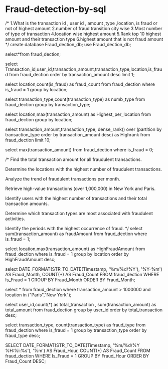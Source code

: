 # Fraud-detection-by-sql
/*
1.What is the transaction id , user id , amount ,type
,location, is fraud or not of highest amount
2.number of fraud transition city wise 
3.Most number of type of transaction
4.location wise highest amount
5.Rank top 10 highest amount and their transaction type
6.highest amount that is not fraud amount
*/
create database Fraud_dection_db;
use Fraud_dection_db;

select*from fraud_dection;

select Transaction_id,user_id,transaction_amount,transaction_type,location,is_fraud
from fraud_dection
order by transaction_amount desc
limit 1;

select location,count(is_fraud) as fraud_count
from fraud_dection
where is_fraud = 1
group by location;

select transaction_type,count(transaction_type) as numb_type
from fraud_dection
group by transaction_type;

select location,max(transaction_amount) as Highest_per_location
from fraud_dection
group by location;

select transaction_amount,transaction_type,
dense_rank() over (partition by transaction_type order by transaction_amount desc) as Highrank
from fraud_dection
limit 10;

select max(transaction_amount)
from fraud_dection
where is_fraud = 0;

/*
Find the total transaction amount for all fraudulent transactions.

Determine the locations with the highest number of fraudulent transactions.

Analyze the trend of fraudulent transactions per month.

Retrieve high-value transactions (over 1,000,000) in New York and Paris.

Identify users with the highest number of transactions and their total transaction amounts.

Determine which transaction types are most associated with fraudulent activities.

Identify the periods with the highest occurrence of fraud.
*/
select sum(transaction_amount) as fraudAmount
from fraud_dection
where is_fraud = 1;

select location,max(transaction_amount) as HighFraudAmount
from fraud_dection
where is_fraud = 1
group by location
order by HighFraudAmount desc;

select DATE_FORMAT(STR_TO_DATE(Timestamp, '%m/%d/%Y'), '%Y-%m') AS Fraud_Month, COUNT(*) AS Fraud_Count
 FROM fraud_dection
 WHERE Is_Fraud = 1 
 GROUP BY Fraud_Month
 ORDER BY Fraud_Month;
 
 select *
 from fraud_dection
 where transaction_amount > 1000000 and location in ("Paris","New York");
 
 select user_id,count(*) as total_transaction , sum(transaction_amount) as total_amount
 from fraud_dection
 group by user_id
 order by total_transaction desc;
 
 select transaction_type, count(transaction_type) as fraud_type
 from fraud_dection
 where is_fraud = 1
 group by transaction_type
 order by fraud_type desc;
 
SELECT DATE_FORMAT(STR_TO_DATE(Timestamp, '%m/%d/%Y %H:%i:%s'), '%m') AS Fraud_Hour, 
       COUNT(*) AS Fraud_Count
FROM fraud_dection
WHERE Is_Fraud = 1
GROUP BY Fraud_Hour
ORDER BY Fraud_Count DESC;



